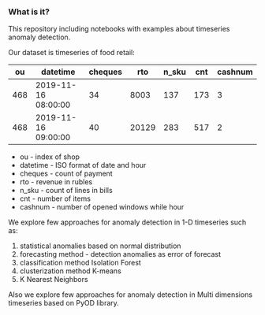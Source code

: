 ### What is it?

This repository including notebooks with examples about timeseries anomaly detection.

Our dataset is timeseries of food retail:

| ou           | datetime            | cheques | rto   | n_sku | cnt | cashnum |
|--------------|---------------------|---------|-------|-------|-----|---------|
| 468          | 2019-11-16 08:00:00 | 34      | 8003  | 137   | 173 | 3       |
| 468          | 2019-11-16 09:00:00 | 40      | 20129 | 283   | 517 | 2       |

* ou - index of shop
* datetime - ISO format of date and hour
* cheques - count of payment
* rto - revenue in rubles
* n_sku - count of lines in bills
* cnt - number of items
* cashnum - number of opened windows while hour

We explore few approaches for anomaly detection in 1-D timeseries such as:
1. statistical anomalies based on normal distribution
2. forecasting method - detection anomalies as error of forecast
3. classification method Isolation Forest
4. clusterization method K-means
5. K Nearest Neighbors

Also we explore few approaches for anomaly detection in Multi dimensions 
timeseries based on PyOD library.